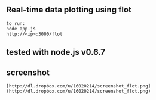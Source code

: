 ## Real-time data plotting using flot
	to run: 
	node app.js
	http://<ip>:3000/flot

## tested with node.js v0.6.7

## screenshot
	[http://dl.dropbox.com/u/16020214/screenshot_flot.png](http://dl.dropbox.com/u/16020214/screenshot_flot.png)
